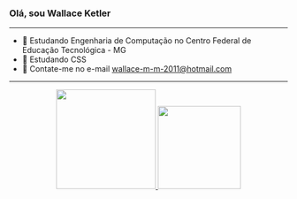 ### Olá, sou Wallace Ketler
-----------------------------------


- 🔭 Estudando Engenharia de Computação no Centro Federal de Educação Tecnológica - MG
- 🌱 Estudando CSS 
- 💬 Contate-me no e-mail wallace-m-m-2011@hotmail.com
--------------------------------------------
<div align="center">
  <a href="https://github.com/wallaceketler">
  <img height="180em" src="https://github-readme-stats.vercel.app/api?username=wallaceketler&show_icons=true&theme=dark&include_all_commits=true&count_private=true"/>
  <img height="150em" src="https://github-readme-stats.vercel.app/api/top-langs/?username=wallaceketler&layout=compact&langs_count=7&theme=dark"/>
</div>



